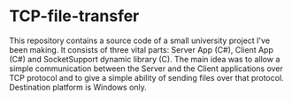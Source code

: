 # TCP-file-transfer
This repository contains a source code of a small university project I've been making. It consists of three vital parts:
Server App (C#), Client App (C#) and SocketSupport dynamic library (C). The main idea was to allow a simple communication between the Server and the Client applications over TCP protocol and to give a simple ability of sending files over that protocol. Destination platform is Windows only.
